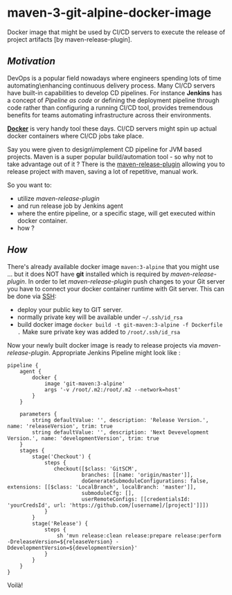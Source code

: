 # maven-3-git-alpine-docker-image
Docker image that might be used by CI/CD servers to execute the release of project artifacts [by maven-release-plugin].  

*Motivation*
-
DevOps is a popular field nowadays where engineers spending lots of time automating\enhancing continuous delivery process. Many CI/CD servers have 
built-in capabilities to develop CD pipelines. For instance <b>Jenkins</b> has a concept of _Pipeline as code_ or defining the deployment pipeline through code 
rather than configuring a running CI/CD tool, provides tremendous benefits for teams automating infrastructure across their environments.      

[<b>Docker</b>](https://www.docker.com/) is very handy tool these days. CI/CD servers might spin up actual docker containers where CI/CD jobs take place.

Say you were given to design\implement CD pipeline for JVM based projects. Maven is a super popular build/automation tool - so why not to take advantage out of it ? 
There is the [maven-release-plugin](https://maven.apache.org/maven-release/maven-release-plugin/) allowing you to release project with maven, saving a lot of repetitive, manual work.

So you want to: 
* utilize _maven-release-plugin_ 
* and run release job by Jenkins agent 
* where the entire pipeline, or a specific stage, will get executed within docker container. 
* how ? 

*How*
-
There's already available docker image ```maven:3-alpine``` that you might use ... but it does NOT have <b>git</b> installed which is required 
by _maven-release-plugin_. 
In order to let _maven-release-plugin_ push changes to your Git server you have to connect your docker container runtime with Git server. This can be done via [SSH](https://help.github.com/en/articles/connecting-to-github-with-ssh):
* deploy your public key to GIT server.
* normally private key will be available under ```~/.ssh/id_rsa```
* build docker image ```docker build -t git-maven:3-alpine -f Dockerfile .``` Make sure private key was added to ```/root/.ssh/id_rsa``` 

Now your newly built docker image is ready to release projects via _maven-release-plugin_. 
Appropriate Jenkins Pipeline might look like :

```
pipeline {
    agent {
        docker {
            image 'git-maven:3-alpine'
            args '-v /root/.m2:/root/.m2 --network=host'
        }
    }
    
    parameters {
        string defaultValue: '', description: 'Release Version.', name: 'releaseVersion', trim: true
        string defaultValue: '', description: 'Next Devevelopment Version.', name: 'developmentVersion', trim: true
    }
    stages {
        stage('Checkout') {
            steps {
               checkout([$class: 'GitSCM', 
						branches: [[name: 'origin/master']], 
						doGenerateSubmoduleConfigurations: false,  extensions: [[$class: 'LocalBranch', localBranch: 'master']], 
						submoduleCfg: [], 
						userRemoteConfigs: [[credentialsId: 'yourCredsId', url: 'https://github.com/[username]/[project]']]])
            }
        }
        stage('Release') {
            steps {
                sh 'mvn release:clean release:prepare release:perform -DreleaseVersion=${releaseVersion} -DdevelopmentVersion=${developmentVersion}'
            }
        }
    }
}

```

Voilà! 

